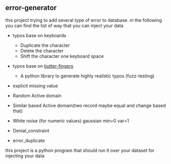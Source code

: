 ## error-generator

this project trying to add several type of error to database.
in the following you can find the list of way that you can inject your data

- typos base on keyboards
    - Duplicate the character
    - Delete the character
    - Shift the character one keyboard space

- typos base on [butter-fingers](https://github.com/Decagon/butter-fingers)
    - A python library to generate highly realistic typos (fuzz-testing)
- explicit missing value
- Random Active domain
- Similar based Active domain(two record maybe equal and change based that)
- White noise (for numeric values) gaussian min=0 var=1  
- Denial_constraint
- error_duplicate


this project is a python program that should run it over your dataset for injecting your data 

